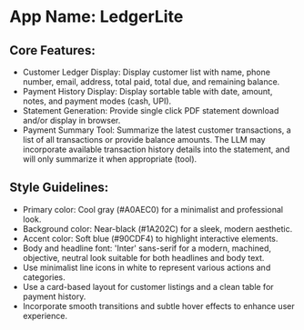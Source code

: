 # **App Name**: LedgerLite

## Core Features:

- Customer Ledger Display: Display customer list with name, phone number, email, address, total paid, total due, and remaining balance.
- Payment History Display: Display sortable table with date, amount, notes, and payment modes (cash, UPI).
- Statement Generation: Provide single click PDF statement download and/or display in browser.
- Payment Summary Tool: Summarize the latest customer transactions, a list of all transactions or provide balance amounts. The LLM may incorporate available transaction history details into the statement, and will only summarize it when appropriate (tool).

## Style Guidelines:

- Primary color: Cool gray (#A0AEC0) for a minimalist and professional look.
- Background color: Near-black (#1A202C) for a sleek, modern aesthetic.
- Accent color: Soft blue (#90CDF4) to highlight interactive elements.
- Body and headline font: 'Inter' sans-serif for a modern, machined, objective, neutral look suitable for both headlines and body text.
- Use minimalist line icons in white to represent various actions and categories.
- Use a card-based layout for customer listings and a clean table for payment history.
- Incorporate smooth transitions and subtle hover effects to enhance user experience.